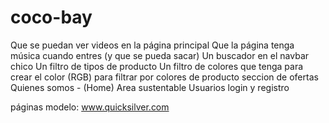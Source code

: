 # coco-bay

Que se puedan ver videos en la página principal
Que la página tenga música cuando entres (y que se pueda sacar)
Un buscador en el navbar chico
Un filtro de tipos de producto
Un filtro de colores que tenga para crear el color (RGB) para filtrar por colores de producto
seccion de ofertas
Quienes somos - (Home)
Area sustentable 
Usuarios login y registro


páginas modelo:
www.quicksilver.com
